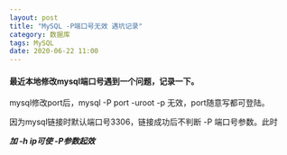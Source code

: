 ```yaml
---
layout: post
title: "MySQL -P端口号无效 遇坑记录"
category: 数据库
tags: MySQL
date: 2020-06-22 11:00
---
```



#### 最近本地修改mysql端口号遇到一个问题，记录一下。

mysql修改port后，mysql -P port -uroot -p 无效，port随意写都可登陆。

因为mysql链接时默认端口号3306，链接成功后不判断 -P 端口号参数。此时

***加 -h ip可使 -P参数起效*** 
